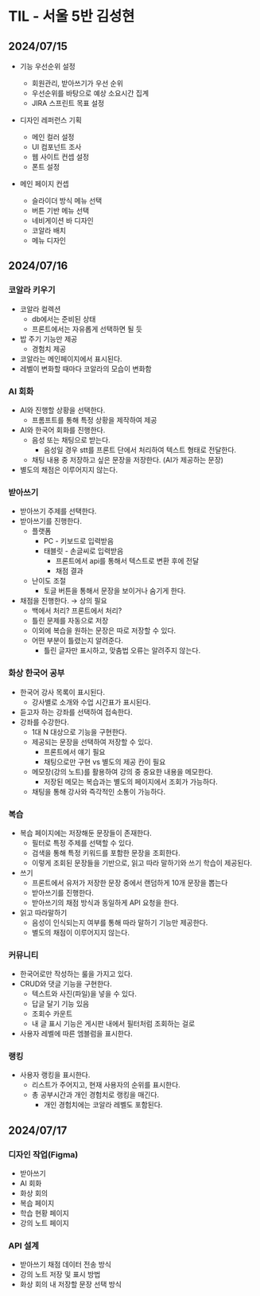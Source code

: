# TIL - 서울 5반 김성현

## 2024/07/15
- 기능 우선순위 설정
  - 회원관리, 받아쓰기가 우선 순위
  - 우선순위를 바탕으로 예상 소요시간 집계
  - JIRA 스프린트 목표 설정

- 디자인 레퍼런스 기획
  - 메인 컬러 설정
  - UI 컴포넌트 조사
  - 웹 사이트 컨셉 설정
  - 폰트 설정

- 메인 페이지 컨셉
  - 슬라이더 방식 메뉴 선택
  - 버튼 기반 메뉴 선택
  - 네비게이션 바 디자인
  - 코알라 배치
  - 메뉴 디자인

## 2024/07/16

### 코알라 키우기

- 코알라 컬렉션
    - db에서는 준비된 상태
    - 프론트에서는 자유롭게 선택하면 될 듯
- 밥 주기 기능만 제공
    - 경험치 제공
- 코알라는 메인페이지에서 표시된다.
- 레벨이 변화할 때마다 코알라의 모습이 변화함

### AI 회화

- AI와 진행할 상황을 선택한다.
    - 프롬프트를 통해 특정 상황을 제작하여 제공
- AI와 한국어 회화를 진행한다.
    - 음성 또는 채팅으로 받는다.
        - 음성일 경우 stt를 프론트 단에서 처리하여 텍스트 형태로 전달한다.
    - 채팅 내용 중 저장하고 싶은 문장을 저장한다. (AI가 제공하는 문장)
- 별도의 채점은 이루어지지 않는다.

### 받아쓰기

- 받아쓰기 주제를 선택한다.
- 받아쓰기를 진행한다.
    - 플랫폼
        - PC - 키보드로 입력받음
        - 태블릿 - 손글씨로 입력받음
            - 프론트에서 api를 통해서 텍스트로 변환 후에 전달
            - 채점 결과
    - 난이도 조절
        - 토글 버튼을 통해서 문장을 보이거나 숨기게 한다.
- 채점을 진행한다. → 상의 필요
    - 백에서 처리? 프론트에서 처리?
    - 틀린 문제를 자동으로 저장
    - 이외에 복습을 원하는 문장은 따로 저장할 수 있다.
    - 어떤 부분이 틀렸는지 알려준다.
        - 틀린 글자만 표시하고, 맞춤법 오류는 알려주지 않는다.

### 화상 한국어 공부

- 한국어 강사 목록이 표시된다.
    - 강사별로 소개와 수업 시간표가 표시된다.
- 듣고자 하는 강좌를 선택하여 접속한다.
- 강좌를 수강한다.
    - 1대 N 대상으로 기능을 구현한다.
    - 제공되는 문장을 선택하여 저장할 수 있다.
        - 프론트에서 얘기 필요
        - 채팅으로만 구현 vs 별도의 제공 칸이 필요
    - 메모장(강의 노트)를 활용하여 강의 중 중요한 내용을 메모한다.
        - 저장된 메모는 복습과는 별도의 페이지에서 조회가 가능하다.
    - 채팅을 통해 강사와 즉각적인 소통이 가능하다.

### 복습

- 복습 페이지에는 저장해둔 문장들이 존재한다.
    - 필터로 특정 주제를 선택할 수 있다.
    - 검색을 통해 특정 키워드를 포함한 문장을 조회한다.
    - 이렇게 조회된 문장들을 기반으로, 읽고 따라 말하기와 쓰기 학습이 제공된다.
- 쓰기
    - 프론트에서 유저가 저장한 문장 중에서 랜덤하게 10개 문장을 뽑는다
    - 받아쓰기를 진행한다.
    - 받아쓰기의 채점 방식과 동일하게 API 요청을 한다.
- 읽고 따라말하기
    - 음성이 인식되는지 여부를 통해 따라 말하기 기능만 제공한다.
    - 별도의 채점이 이루어지지 않는다.

### 커뮤니티

- 한국어로만 작성하는 룰을 가지고 있다.
- CRUD와 댓글 기능을 구현한다.
    - 텍스트와 사진(파일)을 넣을 수 있다.
    - 답글 달기 기능 있음
    - 조회수 카운트
    - 내 글 표시 기능은 게시판 내에서 필터처럼 조회하는 걸로
- 사용자 레벨에 따른 엠블럼을 표시한다.

### 랭킹

- 사용자 랭킹을 표시한다.
    - 리스트가 주어지고, 현재 사용자의 순위를 표시한다.
    - 총 공부시간과 개인 경험치로 랭킹을 매긴다.
        - 개인 경험치에는 코알라 레벨도 포함된다.

## 2024/07/17

### 디자인 작업(Figma)
- 받아쓰기
- AI 회화
- 화상 회의
- 복습 페이지
- 학습 현황 페이지
- 강의 노트 페이지

### API 설계
- 받아쓰기 채점 데이터 전송 방식
- 강의 노트 저장 및 표시 방법
- 화상 회의 내 저장할 문장 선택 방식